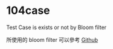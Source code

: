 104case
=======

Test Case is exists or not by Bloom filter

所使用的 bloom filter 可以參考
[Github](https://github.com/jasondavies/bloomfilter.js)
